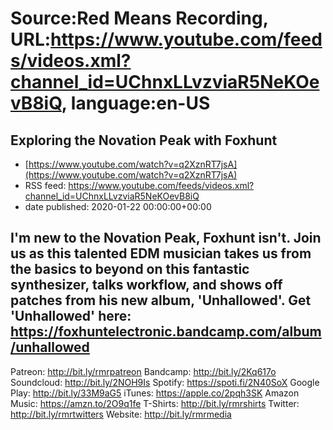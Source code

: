 # Source:Red Means Recording, URL:https://www.youtube.com/feeds/videos.xml?channel_id=UChnxLLvzviaR5NeKOevB8iQ, language:en-US

## Exploring the Novation Peak with Foxhunt
 - [https://www.youtube.com/watch?v=q2XznRT7jsA](https://www.youtube.com/watch?v=q2XznRT7jsA)
 - RSS feed: https://www.youtube.com/feeds/videos.xml?channel_id=UChnxLLvzviaR5NeKOevB8iQ
 - date published: 2020-01-22 00:00:00+00:00

I'm new to the Novation Peak, Foxhunt isn't.
Join us as this talented EDM musician takes us from the basics to beyond on this fantastic synthesizer, talks workflow, and shows off patches from his new album, 'Unhallowed'.
Get 'Unhallowed' here: https://foxhuntelectronic.bandcamp.com/album/unhallowed
------------------------------------
Patreon: http://bit.ly/rmrpatreon
Bandcamp: http://bit.ly/2Kq617o
Soundcloud: http://bit.ly/2NOH9Is
Spotify: https://spoti.fi/2N40SoX
Google Play: http://bit.ly/33M9aG5
iTunes: https://apple.co/2pqh3SK
Amazon Music: https://amzn.to/2O9q1fe
T-Shirts: http://bit.ly/rmrshirts
Twitter: http://bit.ly/rmrtwitters
Website: http://bit.ly/rmrmedia

